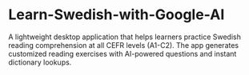 # Learn-Swedish-with-Google-AI
A lightweight desktop application that helps learners practice Swedish reading comprehension at all CEFR levels (A1-C2). The app generates customized reading exercises with AI-powered questions and instant dictionary lookups.
